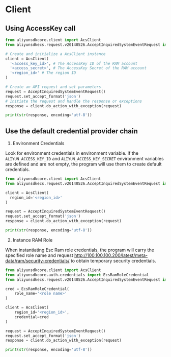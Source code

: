 # Client

## Using AccessKey call

```python
from aliyunsdkcore.client import AcsClient
from aliyunsdkecs.request.v20140526.AcceptInquiredSystemEventRequest import AcceptInquiredSystemEventRequest

# Create and initialize a AcsClient instance
client = AcsClient(
  '<access_key_id>', # The AccessKey ID of the RAM account
  '<access_secret>', # The AccessKey Secret of the RAM account
  '<region_id>' # The region ID
)

# Create an API request and set parameters
request = AcceptInquiredSystemEventRequest()
request.set_accept_format('json')
# Initiate the request and handle the response or exceptions
response = client.do_action_with_exception(request)

print(str(response, encoding='utf-8'))
```

## Use the default credential provider chain

1. Environment Credentials

Look for environment credentials in environment variable. If the `ALIYUN_ACCESS_KEY_ID` and `ALIYUN_ACCESS_KEY_SECRET` environment variables are defined and are not empty, the program will use them to create default credentials.

```python
from aliyunsdkcore.client import AcsClient
from aliyunsdkecs.request.v20140526.AcceptInquiredSystemEventRequest import AcceptInquiredSystemEventRequest

client = AcsClient(
  region_id='<region_id>'
)

request = AcceptInquiredSystemEventRequest()
request.set_accept_format('json')
response = client.do_action_with_exception(request)

print(str(response, encoding='utf-8'))
```

2. Instance RAM Role

When instantiating Esc Ram role credentials, the program will carry the specified role name and request http://100.100.100.200/latest/meta-data/ram/security-credentials/ to obtain temporary security credentials.

```python
from aliyunsdkcore.client import AcsClient
from aliyunsdkcore.auth.credentials import EcsRamRoleCredential
from aliyunsdkecs.request.v20140526.AcceptInquiredSystemEventRequest import AcceptInquiredSystemEventRequest

cred = EcsRamRoleCredential(
    role_name='<role name>'
)

client = AcsClient(
    region_id='<region_id>',
    credential=cred
)

request = AcceptInquiredSystemEventRequest()
request.set_accept_format('json')
response = client.do_action_with_exception(request)

print(str(response, encoding='utf-8'))
```